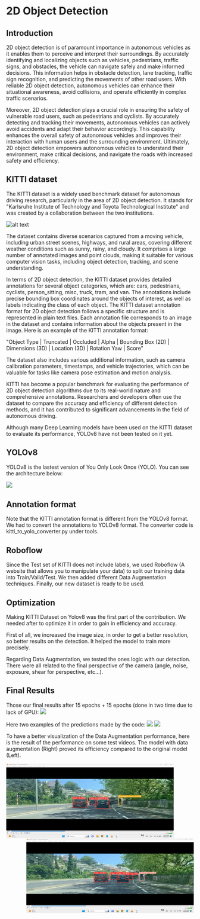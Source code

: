 # 2D Object Detection

## Introduction

2D object detection is of paramount importance in autonomous vehicles as it enables them to perceive and interpret their surroundings. By accurately identifying and localizing objects such as vehicles, pedestrians, traffic signs, and obstacles, the vehicle can navigate safely and make informed decisions. This information helps in obstacle detection, lane tracking, traffic sign recognition, and predicting the movements of other road users. With reliable 2D object detection, autonomous vehicles can enhance their situational awareness, avoid collisions, and operate efficiently in complex traffic scenarios.

Moreover, 2D object detection plays a crucial role in ensuring the safety of vulnerable road users, such as pedestrians and cyclists. By accurately detecting and tracking their movements, autonomous vehicles can actively avoid accidents and adapt their behavior accordingly. This capability enhances the overall safety of autonomous vehicles and improves their interaction with human users and the surrounding environment. Ultimately, 2D object detection empowers autonomous vehicles to understand their environment, make critical decisions, and navigate the roads with increased safety and efficiency.

## KITTI dataset
The KITTI dataset is a widely used benchmark dataset for autonomous driving research, particularly in the area of 2D object detection. It stands for "Karlsruhe Institute of Technology and Toyota Technological Institute" and was created by a collaboration between the two institutions.

![alt text](https://www.cvlibs.net/datasets/kitti/results/e110715461db375dfdbf3d2cb8c8daad73ce0022/image_2/0000000000.png)

The dataset contains diverse scenarios captured from a moving vehicle, including urban street scenes, highways, and rural areas, covering different weather conditions such as sunny, rainy, and cloudy. It comprises a large number of annotated images and point clouds, making it suitable for various computer vision tasks, including object detection, tracking, and scene understanding.

In terms of 2D object detection, the KITTI dataset provides detailed annotations for several object categories, which are: cars, pedestrians, cyclists, person_sitting, misc, truck, tram, and van. The annotations include precise bounding box coordinates around the objects of interest, as well as labels indicating the class of each object. 
The KITTI dataset annotation format for 2D object detection follows a specific structure and is represented in plain text files. Each annotation file corresponds to an image in the dataset and contains information about the objects present in the image. Here is an example of the KITTI annotation format:

"Object Type | Truncated | Occluded | Alpha | Bounding Box (2D) | Dimensions (3D) | Location (3D) | Rotation Yaw | Score"

The dataset also includes various additional information, such as camera calibration parameters, timestamps, and vehicle trajectories, which can be valuable for tasks like camera pose estimation and motion analysis.

KITTI has become a popular benchmark for evaluating the performance of 2D object detection algorithms due to its real-world nature and comprehensive annotations. Researchers and developers often use the dataset to compare the accuracy and efficiency of different detection methods, and it has contributed to significant advancements in the field of autonomous driving.

Although many Deep Learning models have been used on the KITTI dataset to evaluate its performance, YOLOv8 have not been tested on it yet.


## YOLOv8

YOLOv8 is the lastest version of You Only Look Once (YOLO). You can see the architecture below:

<img src="https://user-images.githubusercontent.com/27466624/239739723-57391d0f-1848-4388-9f30-88c2fb79233f.jpg">

## Annotation format

Note that the KITTI annotation format is different from the YOLOv8 format. We had to convert the annotations to YOLOv8 format. The converter code is kitti_to_yolo_converter.py under tools.

## Roboflow

Since the Test set of KITTI does not include labels, we used Roboflow (A website that allows you to manipulate your data) to split our training data into Train/Valid/Test. We then added different Data Augmentation techniques. Finally, our new dataset is ready to be used.


## Optimization

Making KITTI Dataset on Yolov8 was the first part of the contribution. We needed after to optimize it in order to gain in efficiency and accuracy.

First of all, we increased the image size, in order to get a better resolution, so better results on the detection. It helped the model to train more precisely.

Regarding Data Augmentation, we tested the ones logic with our detection. There were all related to the final perspective of the camera (angle, noise, exposure, shear for perspective, etc...).

## Final Results

Those our final results after 15 epochs + 15 epochs (done in two time due to lack of GPU):
<img src="DLAV\augmented_results.png">

Here two examples of the predictions made by the code:
<img src="DLAV\test_predict1.png">
<img src="DLAV\test_predict2.png">

To have a better visualization of the Data Augmentation performance, here is the result of the performance on some test videos. The model with data augmentation (Right) proved its efficiency compared to the original model (Left).

<img align="left" width="450" height="200" src="DLAV\00_27.png"><img align="right" width="450" height="200" src="DLAV\00_27_data_augmented.png">


